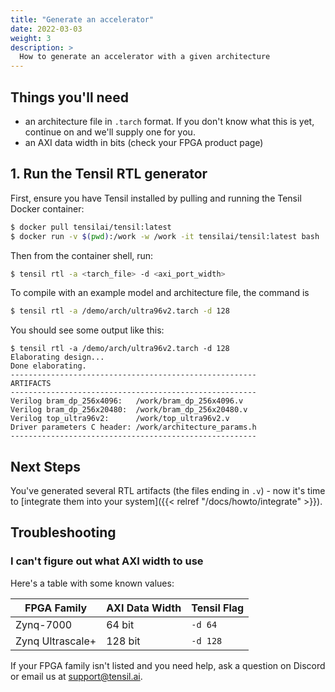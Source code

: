 ```yaml
---
title: "Generate an accelerator"
date: 2022-03-03
weight: 3
description: >
  How to generate an accelerator with a given architecture
---
```


## Things you'll need

- an architecture file in `.tarch` format. If you don't know what this is yet, continue on and we'll supply one for you.
- an AXI data width in bits (check your FPGA product page)


## 1. Run the Tensil RTL generator

First, ensure you have Tensil installed by pulling and running the Tensil Docker container:

```bash
$ docker pull tensilai/tensil:latest
$ docker run -v $(pwd):/work -w /work -it tensilai/tensil:latest bash
```

Then from the container shell, run:

```bash
$ tensil rtl -a <tarch_file> -d <axi_port_width>
```

To compile with an example model and architecture file, the command is
```bash
$ tensil rtl -a /demo/arch/ultra96v2.tarch -d 128
```

You should see some output like this:

```
$ tensil rtl -a /demo/arch/ultra96v2.tarch -d 128
Elaborating design...
Done elaborating.
-------------------------------------------------------
ARTIFACTS
-------------------------------------------------------
Verilog bram_dp_256x4096:   /work/bram_dp_256x4096.v
Verilog bram_dp_256x20480:  /work/bram_dp_256x20480.v
Verilog top_ultra96v2:      /work/top_ultra96v2.v
Driver parameters C header: /work/architecture_params.h
-------------------------------------------------------
```


## Next Steps

You've generated several RTL artifacts (the files ending in `.v`) - now it's time to [integrate them into your system]({{< relref "/docs/howto/integrate" >}}).


## Troubleshooting

### I can't figure out what AXI width to use

Here's a table with some known values:

|FPGA Family     |AXI Data Width|Tensil Flag|
|----------------|--------------|-----------|
|Zynq-7000       |64 bit        |`-d 64`    |
|Zynq Ultrascale+|128 bit       |`-d 128`   |

If your FPGA family isn't listed and you need help, ask a question on Discord or
email us at [support@tensil.ai](mailto:support@tensil.ai).